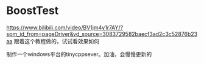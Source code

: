 # BoostTest
https://www.bilibili.com/video/BV1jm4y1r7AY/?spm_id_from=pageDriver&vd_source=3083729582baecf3ad2c3c52876b23aa
跟着这个教程做的，试试看效果如何

制作一个windows平台的tinycppsever。加油，会慢慢更新的